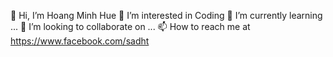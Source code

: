  👋 Hi, I’m Hoang Minh Hue
 👀 I’m interested in Coding
 🌱 I’m currently learning ...
 💞️ I’m looking to collaborate on ...
 📫 How to reach me at https://www.facebook.com/sadht

<!---
Hue2k9/Hue2k9 is a ✨ special ✨ repository because its `README.md` (this file) appears on your GitHub profile.
You can click the Preview link to take a look at your changes.
--->
